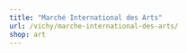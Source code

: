```yaml
---
title: "Marché International des Arts"
url: /vichy/marche-international-des-arts/
shop: art
---
```

